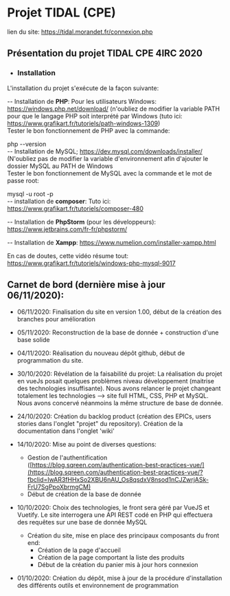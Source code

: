 # Projet TIDAL (CPE)  
lien du site: https://tidal.morandet.fr/connexion.php

## Présentation du projet TIDAL CPE 4IRC 2020  
  
 - ### Installation  
L'installation du projet s'exécute de la façon suivante:  
  
-- Installation de **PHP**: Pour les utilisateurs Windows: https://windows.php.net/download/ (n'oubliez de modifier la variable    PATH pour que le langage PHP soit interprété par Windows (tuto ici: https://www.grafikart.fr/tutoriels/path-windows-1309)  
Tester le bon fonctionnement de PHP avec la commande:  
  
 php --version  
-- Installation de MySQL; https://dev.mysql.com/downloads/installer/  
(N'oubliez pas de modifier la variable d'environnement afin d'ajouter le dossier MySQL au PATH de Windows  
Tester le bon fonctionnement de MySQL avec la commande et le mot de passe root:  
  
 mysql -u root -p  
-- installation de **composer**: Tuto ici: https://www.grafikart.fr/tutoriels/composer-480  
  
 -- Installation de **PhpStorm** (pour les développeurs): https://www.jetbrains.com/fr-fr/phpstorm/  
  
-- Installation de **Xampp**: https://www.numelion.com/installer-xampp.html  
  
  
En cas de doutes, cette vidéo résume tout: https://www.grafikart.fr/tutoriels/windows-php-mysql-9017

## Carnet de bord (dernière mise à jour 06/11/2020):

- 06/11/2020: Finalisation du site en version 1.00, début de la création des branches pour amélioration

- 05/11/2020: Reconstruction de la base de donnée + construction d'une base solide

- 04/11/2020: Réalisation du nouveau dépôt github, début de programmation du site.

- 30/10/2020: Révélation de la faisabilité du projet: La réalisation du projet en vueJs posait quelques problèmes niveau développement (maitrise des technologies insuffisante). Nous avons relancer le projet changeant totalement les technologies --> site full HTML, CSS, PHP et MySQL. Nous avons concervé néanmoins la même structure de base de donnée.

- 24/10/2020: Création du backlog product (création des EPICs, users stories dans l'onglet "projet" du repository). Création de la documentation dans l'onglet 'wiki'

 - 14/10/2020: Mise au point de diverses questions:
	 - Gestion de l'authentification ([https://blog.sqreen.com/authentication-best-practices-vue/](https://blog.sqreen.com/authentication-best-practices-vue/?fbclid=IwAR3fHHxSo2XBU6nAU_Os8qsdxV8nsod1nCJZwrjASk-FrU7SgPpoXbrmgCM)
	 - Début de création de la base de donnée

 - 10/10/2020:  Choix des technologies, le front sera géré par VueJS et Vuetify. Le site interrogera une API REST codé en PHP qui effectuera des requêtes sur une base de donnée MySQL 
	 - Création du site, mise en place des principaux composants du front end:
		 - Création de la page d'accueil
		 - Création de la page comportant la liste des produits
		 - Début de la création du panier mis à jour hors connexion

- 01/10/2020: Création du dépôt, mise à jour de la procédure d'installation des différents outils et environnement de programmation
